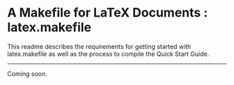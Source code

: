 # A Makefile for LaTeX Documents : latex.makefile #

This readme describes the requirements for getting started with latex.makefile as well as the process to compile the Quick Start Guide.

---

Coming soon.
